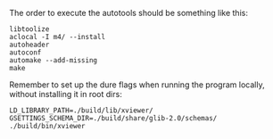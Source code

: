 The order to execute the autotools should be something like this:

```
libtoolize
aclocal -I m4/ --install
autoheader
autoconf
automake --add-missing
make
```

Remember to set up the dure flags when running the program locally, without installing it in root dirs:

```
LD_LIBRARY_PATH=./build/lib/xviewer/ GSETTINGS_SCHEMA_DIR=./build/share/glib-2.0/schemas/ ./build/bin/xviewer
```
